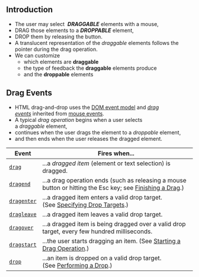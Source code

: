 ## Introduction
- The user may select  ***DRAGGABLE*** elements with a mouse,
- DRAG those elements to a ***DROPPABLE*** element,
- DROP them by releasing the button.
- A translucent representation of the _draggable_ elements follows the pointer during the drag operation.
- We can customize
	- which elements are **draggable**
	- the type of feedback the **draggable** elements produce
	- and the **droppable** elements

## Drag Events
- HTML drag-and-drop uses the [DOM event model](https://developer.mozilla.org/en-US/docs/Web/API/Event) and _[drag events](https://developer.mozilla.org/en-US/docs/Web/API/DragEvent)_ inherited from [mouse events](https://developer.mozilla.org/en-US/docs/Web/API/MouseEvent).
- A typical _drag operation_ begins when a user selects a _draggable_ element,
- continues when the user drags the element to a _droppable_ element, 
- and then ends when the user releases the dragged element.

| Event                                                                                                   | Fires when...                                                                                                                                                                                                         |
| ------------------------------------------------------------------------------------------------------- | --------------------------------------------------------------------------------------------------------------------------------------------------------------------------------------------------------------------- |
| [`drag`](https://developer.mozilla.org/en-US/docs/Web/API/HTMLElement/drag_event "drag")                | ...a _dragged item_ (element or text selection) is dragged.                                                                                                                                                           |
| [`dragend`](https://developer.mozilla.org/en-US/docs/Web/API/HTMLElement/dragend_event "dragend")       | ...a drag operation ends (such as releasing a mouse button or hitting the Esc key; see [Finishing a Drag](https://developer.mozilla.org/en-US/docs/Web/API/HTML_Drag_and_Drop_API/Drag_operations#finishing_a_drag).) |
| [`dragenter`](https://developer.mozilla.org/en-US/docs/Web/API/HTMLElement/dragenter_event "dragenter") | ...a dragged item enters a valid drop target. (See [Specifying Drop Targets](https://developer.mozilla.org/en-US/docs/Web/API/HTML_Drag_and_Drop_API/Drag_operations#specifying_drop_targets).)                       |
| [`dragleave`](https://developer.mozilla.org/en-US/docs/Web/API/HTMLElement/dragleave_event "dragleave") | ...a dragged item leaves a valid drop target.                                                                                                                                                                         |
| [`dragover`](https://developer.mozilla.org/en-US/docs/Web/API/HTMLElement/dragover_event "dragover")    | ...a dragged item is being dragged over a valid drop target, every few hundred milliseconds.                                                                                                                          |
| [`dragstart`](https://developer.mozilla.org/en-US/docs/Web/API/HTMLElement/dragstart_event "dragstart") | ...the user starts dragging an item. (See [Starting a Drag Operation](https://developer.mozilla.org/en-US/docs/Web/API/HTML_Drag_and_Drop_API/Drag_operations#starting_a_drag_operation).)                            |
| [`drop`](https://developer.mozilla.org/en-US/docs/Web/API/HTMLElement/drop_event "drop")                | ...an item is dropped on a valid drop target. (See [Performing a Drop](https://developer.mozilla.org/en-US/docs/Web/API/HTML_Drag_and_Drop_API/Drag_operations#performing_a_drop).)                                   |
